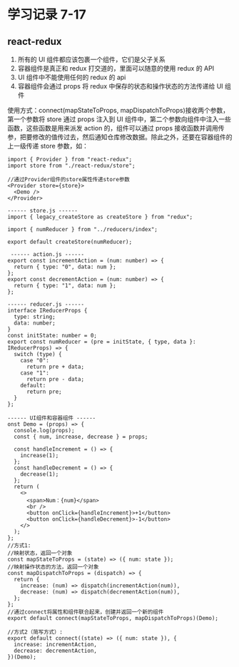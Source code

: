 # 学习记录 7-17

## react-redux

1. 所有的 UI 组件都应该包裹一个组件，它们是父子关系
2. 容器组件是真正和 redux 打交道的，里面可以随意的使用 redux 的 API
3. UI 组件中不能使用任何的 redux 的 api
4. 容器组件会通过 props 将 redux 中保存的状态和操作状态的方法传递给 UI 组件

使用方式：connect(mapStateToProps, mapDispatchToProps)接收两个参数，第一个参数将 store 通过 props 注入到 UI 组件中，第二个参数向组件中注入一些函数，这些函数是用来派发 action 的，组件可以通过 props 接收函数并调用传参，把要修改的值传过去，然后通知仓库修改数据。除此之外，还要在容器组件的上一级传递 store 参数，如：

```
import { Provider } from "react-redux";
import store from "./react-redux/store";

//通过Provider组件的store属性传递store参数
<Provider store={store}>
  <Demo />
</Provider>
```

```
------ store.js ------
import { legacy_createStore as createStore } from "redux";

import { numReducer } from "../reducers/index";

export default createStore(numReducer);

```

```
 ------ action.js ------
export const incrementAction = (num: number) => {
  return { type: "0", data: num };
};
export const decrementAction = (num: number) => {
  return { type: "1", data: num };
};

```

```
------ reducer.js ------
interface IReducerProps {
  type: string;
  data: number;
}
const initState: number = 0;
export const numReducer = (pre = initState, { type, data }: IReducerProps) => {
  switch (type) {
    case "0":
      return pre + data;
    case "1":
      return pre - data;
    default:
      return pre;
  }
};

```

```
------ UI组件和容器组件 ------
onst Demo = (props) => {
  console.log(props);
  const { num, increase, decrease } = props;

  const handleIncrement = () => {
    increase(1);
  };
  const handleDecrement = () => {
    decrease(1);
  };
  return (
    <>
      <span>Num：{num}</span>
      <br />
      <button onClick={handleIncrement}>+1</button>
      <button onClick={handleDecrement}>-1</button>
    </>
  );
};
//方式1:
//映射状态，返回一个对象
const mapStateToProps = (state) => ({ num: state });
//映射操作状态的方法，返回一个对象
const mapDispatchToProps = (dispatch) => {
  return {
    increase: (num) => dispatch(incrementAction(num)),
    decrease: (num) => dispatch(decrementAction(num)),
  };
};
//通过connect将属性和组件联合起来，创建并返回一个新的组件
export default connect(mapStateToProps, mapDispatchToProps)(Demo);

//方式2（简写方式）:
export default connect((state) => ({ num: state }), {
  increase: incrementAction,
  decrease: decrementAction,
})(Demo);
```
